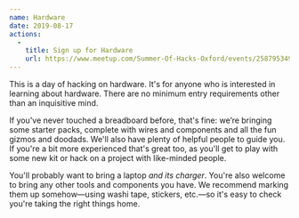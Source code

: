 ```yaml
---
name: Hardware
date: 2019-08-17
actions:
  -
    title: Sign up for Hardware
    url: https://www.meetup.com/Summer-Of-Hacks-Oxford/events/258795349/
---
```


This is a day of hacking on hardware. It's for anyone who is interested in
learning about hardware. There are no minimum entry requirements other than an
inquisitive mind.

If you've never touched a breadboard before, that's fine: we’re bringing some
starter packs, complete with wires and components and all the fun
gizmos and doodads. We'll also have plenty of
helpful people to guide you. If you're a bit more experienced that's great too,
as you'll get to play with some new kit or hack on a project with like-minded people.

You'll probably want to bring a laptop _and its charger_. You're also welcome to
bring any other tools and components you have. We recommend marking them up
somehow—using washi tape, stickers, etc.—so it's easy to check you're taking the
right things home.
